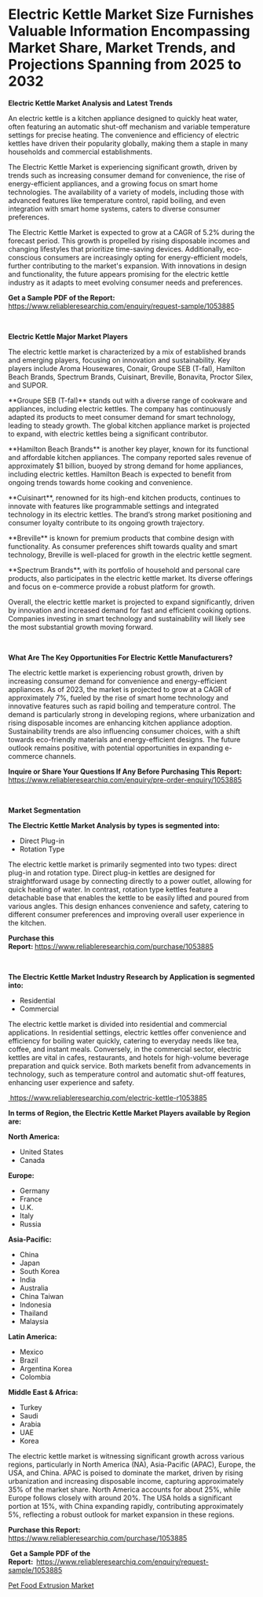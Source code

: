 <p><h1>Electric Kettle Market Size Furnishes Valuable Information Encompassing Market Share, Market Trends, and Projections Spanning from 2025 to 2032</h1></p><p><strong>Electric Kettle Market Analysis and Latest Trends</strong></p>
<p><p>An electric kettle is a kitchen appliance designed to quickly heat water, often featuring an automatic shut-off mechanism and variable temperature settings for precise heating. The convenience and efficiency of electric kettles have driven their popularity globally, making them a staple in many households and commercial establishments.</p><p>The Electric Kettle Market is experiencing significant growth, driven by trends such as increasing consumer demand for convenience, the rise of energy-efficient appliances, and a growing focus on smart home technologies. The availability of a variety of models, including those with advanced features like temperature control, rapid boiling, and even integration with smart home systems, caters to diverse consumer preferences.</p><p>The Electric Kettle Market is expected to grow at a CAGR of 5.2% during the forecast period. This growth is propelled by rising disposable incomes and changing lifestyles that prioritize time-saving devices. Additionally, eco-conscious consumers are increasingly opting for energy-efficient models, further contributing to the market's expansion. With innovations in design and functionality, the future appears promising for the electric kettle industry as it adapts to meet evolving consumer needs and preferences.</p></p>
<p><strong>Get a Sample PDF of the Report:&nbsp;</strong> <a href="https://www.reliableresearchiq.com/enquiry/request-sample/1053885?utm_campaign=2250&utm_medium=2&utm_source=Github&utm_content=ia&utm_term=05022025&utm_id=electric-kettle">https://www.reliableresearchiq.com/enquiry/request-sample/1053885</a></p>
<p>&nbsp;</p>
<p><strong>Electric Kettle Major Market Players</strong></p>
<p><p>The electric kettle market is characterized by a mix of established brands and emerging players, focusing on innovation and sustainability. Key players include Aroma Housewares, Conair, Groupe SEB (T-fal), Hamilton Beach Brands, Spectrum Brands, Cuisinart, Breville, Bonavita, Proctor Silex, and SUPOR.</p><p>**Groupe SEB (T-fal)** stands out with a diverse range of cookware and appliances, including electric kettles. The company has continuously adapted its products to meet consumer demand for smart technology, leading to steady growth. The global kitchen appliance market is projected to expand, with electric kettles being a significant contributor.</p><p>**Hamilton Beach Brands** is another key player, known for its functional and affordable kitchen appliances. The company reported sales revenue of approximately $1 billion, buoyed by strong demand for home appliances, including electric kettles. Hamilton Beach is expected to benefit from ongoing trends towards home cooking and convenience.</p><p>**Cuisinart**, renowned for its high-end kitchen products, continues to innovate with features like programmable settings and integrated technology in its electric kettles. The brand’s strong market positioning and consumer loyalty contribute to its ongoing growth trajectory.</p><p>**Breville** is known for premium products that combine design with functionality. As consumer preferences shift towards quality and smart technology, Breville is well-placed for growth in the electric kettle segment.</p><p>**Spectrum Brands**, with its portfolio of household and personal care products, also participates in the electric kettle market. Its diverse offerings and focus on e-commerce provide a robust platform for growth.</p><p>Overall, the electric kettle market is projected to expand significantly, driven by innovation and increased demand for fast and efficient cooking options. Companies investing in smart technology and sustainability will likely see the most substantial growth moving forward.</p></p>
<p>&nbsp;</p>
<p><strong>What Are The Key Opportunities For Electric Kettle Manufacturers?</strong></p>
<p><p>The electric kettle market is experiencing robust growth, driven by increasing consumer demand for convenience and energy-efficient appliances. As of 2023, the market is projected to grow at a CAGR of approximately 7%, fueled by the rise of smart home technology and innovative features such as rapid boiling and temperature control. The demand is particularly strong in developing regions, where urbanization and rising disposable incomes are enhancing kitchen appliance adoption. Sustainability trends are also influencing consumer choices, with a shift towards eco-friendly materials and energy-efficient designs. The future outlook remains positive, with potential opportunities in expanding e-commerce channels.</p></p>
<p><strong>Inquire or Share Your Questions If Any Before Purchasing This Report:</strong> <a href="https://www.reliableresearchiq.com/enquiry/pre-order-enquiry/1053885?utm_campaign=2250&utm_medium=2&utm_source=Github&utm_content=ia&utm_term=05022025&utm_id=electric-kettle">https://www.reliableresearchiq.com/enquiry/pre-order-enquiry/1053885</a></p>
<p>&nbsp;</p>
<p><strong>Market Segmentation</strong></p>
<p><strong>The Electric Kettle Market Analysis by types is segmented into:</strong></p>
<p><ul><li>Direct Plug-in</li><li>Rotation Type</li></ul></p>
<p><p>The electric kettle market is primarily segmented into two types: direct plug-in and rotation type. Direct plug-in kettles are designed for straightforward usage by connecting directly to a power outlet, allowing for quick heating of water. In contrast, rotation type kettles feature a detachable base that enables the kettle to be easily lifted and poured from various angles. This design enhances convenience and safety, catering to different consumer preferences and improving overall user experience in the kitchen.</p></p>
<p><strong>Purchase this Report:&nbsp;</strong><a href="https://www.reliableresearchiq.com/purchase/1053885?utm_campaign=2250&utm_medium=2&utm_source=Github&utm_content=ia&utm_term=05022025&utm_id=electric-kettle">https://www.reliableresearchiq.com/purchase/1053885</a></p>
<p>&nbsp;</p>
<p><strong>The Electric Kettle Market Industry Research by Application is segmented into:</strong></p>
<p><ul><li>Residential</li><li>Commercial</li></ul></p>
<p><p>The electric kettle market is divided into residential and commercial applications. In residential settings, electric kettles offer convenience and efficiency for boiling water quickly, catering to everyday needs like tea, coffee, and instant meals. Conversely, in the commercial sector, electric kettles are vital in cafes, restaurants, and hotels for high-volume beverage preparation and quick service. Both markets benefit from advancements in technology, such as temperature control and automatic shut-off features, enhancing user experience and safety.</p></p>
<p><a href="https://www.reliableresearchiq.com/electric-kettle-r1053885?utm_campaign=2250&utm_medium=2&utm_source=Github&utm_content=ia&utm_term=05022025&utm_id=electric-kettle">&nbsp;https://www.reliableresearchiq.com/electric-kettle-r1053885</a></p>
<p><strong>In terms of Region, the Electric Kettle Market Players available by Region are:</strong></p>
<p>
    <p> <strong> North America: </strong>
        <ul>
            <li>United States</li>
            <li>Canada</li>
        </ul>
        </p> 
    <p> <strong> Europe: </strong>
        <ul>
            <li>Germany</li>
            <li>France</li>
            <li>U.K.</li>
            <li>Italy</li>
            <li>Russia</li>
        </ul>
        </p> 
    <p> <strong> Asia-Pacific: </strong>
        <ul>
            <li>China</li>
            <li>Japan</li>
            <li>South Korea</li>
            <li>India</li>
            <li>Australia</li>
            <li>China Taiwan</li>
            <li>Indonesia</li>
            <li>Thailand</li>
            <li>Malaysia</li>
        </ul>
        </p> 
    <p> <strong> Latin America: </strong>
        <ul>
            <li>Mexico</li>
            <li>Brazil</li>
            <li>Argentina Korea</li>
            <li>Colombia</li>
        </ul>
        </p> 
    <p> <strong> Middle East & Africa: </strong>
        <ul>
            <li>Turkey</li>
            <li>Saudi</li>
            <li>Arabia</li>
            <li>UAE</li>
            <li>Korea</li>
        </ul>
    </p>
    </p>
<p><p>The electric kettle market is witnessing significant growth across various regions, particularly in North America (NA), Asia-Pacific (APAC), Europe, the USA, and China. APAC is poised to dominate the market, driven by rising urbanization and increasing disposable income, capturing approximately 35% of the market share. North America accounts for about 25%, while Europe follows closely with around 20%. The USA holds a significant portion at 15%, with China expanding rapidly, contributing approximately 5%, reflecting a robust outlook for market expansion in these regions.</p></p>
<p><strong>Purchase this Report: </strong><a href="https://www.reliableresearchiq.com/purchase/1053885?utm_campaign=2250&utm_medium=2&utm_source=Github&utm_content=ia&utm_term=05022025&utm_id=electric-kettle">https://www.reliableresearchiq.com/purchase/1053885</a></p>
<p>&nbsp;<strong>Get a Sample PDF of the Report:&nbsp;&nbsp;</strong><a href="https://www.reliableresearchiq.com/enquiry/request-sample/1053885?utm_campaign=2250&utm_medium=2&utm_source=Github&utm_content=ia&utm_term=05022025&utm_id=electric-kettle">https://www.reliableresearchiq.com/enquiry/request-sample/1053885</a></p>
<p><strong></strong></p>
<p><p><a href="https://github.com/tambraunrue691969/Market-Research-Report-List-1/blob/main/pet-food-extrusion-market.md?utm_campaign=2250&utm_medium=2&utm_source=Github&utm_content=ia&utm_term=05022025&utm_id=electric-kettle">Pet Food Extrusion Market</a></p></p>